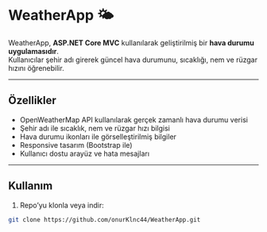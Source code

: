 # WeatherApp 🌤️

WeatherApp, **ASP.NET Core MVC** kullanılarak geliştirilmiş bir **hava durumu uygulamasıdır**.  
Kullanıcılar şehir adı girerek güncel hava durumunu, sıcaklığı, nem ve rüzgar hızını öğrenebilir.

---

## Özellikler

- OpenWeatherMap API kullanılarak gerçek zamanlı hava durumu verisi
- Şehir adı ile sıcaklık, nem ve rüzgar hızı bilgisi
- Hava durumu ikonları ile görselleştirilmiş bilgiler
- Responsive tasarım (Bootstrap ile)
- Kullanıcı dostu arayüz ve hata mesajları

---

## Kullanım

1. Repo’yu klonla veya indir:

```bash
git clone https://github.com/onurKlnc44/WeatherApp.git
